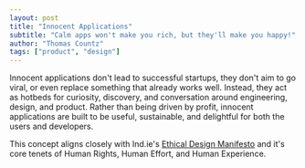 ```yaml
---
layout: post
title: "Innocent Applications"
subtitle: "Calm apps won't make you rich, but they'll make you happy!"
author: "Thomas Countz"
tags: ["product", "design"]
---
```

Innocent applications don't lead to successful startups, they don't aim to go viral, or even replace something that already works well. Instead, they act as hotbeds for curiosity, discovery, and conversation around engineering, design, and product. Rather than being driven by profit, innocent applications are built to be useful, sustainable, and delightful for both the users and developers.

This concept aligns closely with Ind.ie's [Ethical Design Manifesto](https://2017.ind.ie/ethical-design/) and it's core tenets of Human Rights, Human Effort, and Human Experience.

